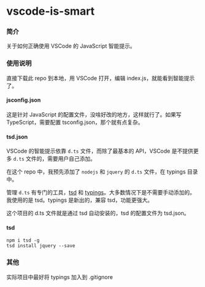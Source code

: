 vscode-is-smart
===============

### 简介
关于如何正确使用 VSCode 的 JavaScript 智能提示。

### 使用说明
直接下载此 repo 到本地，用 VSCode 打开，编辑 index.js，就能看到智能提示了。

#### jsconfig.json
这是针对 JavaScript 的配置文件，没啥好改的地方，这样就行了。如果写 TypeScript，需要配置 tsconfig.json，那个就有点复杂。

#### tsd.json
VSCode 的智能提示依靠 `d.ts` 文件，而除了最基本的 API，VSCode 是不提供更多 `d.ts` 文件的，需要用户自己添加。

在这个 repo 中，我预先添加了 `nodejs` 和 `jquery` 的 `d.ts` 文件，在 typings 目录中。

管理 `d.ts` 有专门的工具，[tsd](http://definitelytyped.org/tsd/) 和 [typings](https://github.com/typings/typings)。大多数情况下是不需要手动添加的。
我使用的是 tsd。typings 是新出的，兼容 tsd，功能更强大。

这个项目的 d.ts 文件就是通过 tsd 自动安装的，tsd 的配置文件为 tsd.json。

#### tsd
```
npm i tsd -g
tsd install jquery --save
```

### 其他
实际项目中最好将 typings 加入到 .gitignore
